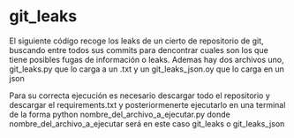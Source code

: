 # git_leaks

El siguiente código recoge los leaks de un cierto de repositorio de git, buscando entre todos sus commits para dencontrar cuales son los que tiene posibles 
fugas de información o leaks. Ademas hay dos archivos uno, git_leaks.py que lo carga a un .txt y un git_leaks_json.oy que lo carga en un json

Para su correcta ejecución es necesario descargar todo el repositorio y descargar el requirements.txt y posteriormenerte ejecutarlo en una terminal 
de la forma python nombre_del_archivo_a_ejecutar.py donde nombre_del_archivo_a_ejecutar será en este caso git_leaks o git_leaks_json
